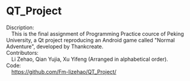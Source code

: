 # QT_Project
Discription:<br/>&emsp;This is the final assignment of Programming Practice cource of Peking University, a Qt project reproducing an Android game called "Normal Adventure", developed by Thankcreate.<br/>
Contributors:<br/>&emsp;Li Zehao, Qian Yujia, Xu Yifeng (Arranged in alphabetical order).<br/>
Code:<br/>&emsp;https://github.com/Fm-lizehao/QT_Project/ <br/>
